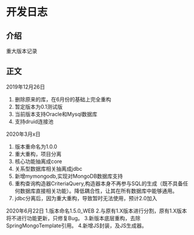 # 开发日志

## 介绍
重大版本记录

## 正文

2019年12月26日
1. 删除原来的库，在6月份的基础上完全重构
2. 暂定版本为0.1测试版
3. 当前版本支持Oracle和Mysql数据库
4. 支持druid连接池

2020年3月x日
1. 版本重命名为1.0.0
2. 重大重构，项目分离
3. 核心功能抽离成core
4. 关系型数据库相关抽离成jdbc
5. 新增mymongodb,实现对MongoDB数据库支持
6. 重构查询构造器CriteriaQuery,构造器本身不再参与SQL的生成（既不具备任何数据库直接相关功能）。降低耦合性，让其在所有数据库中能够通用。
7. jdbc分离后，因为重大重构，导致暂时无法使用，预计2.0加入

2020年6月22日
1.版本命名1.5.0_WEB
2.与原有1.X版本进行分割，原有1.X版本将不进行功能更新，只修复Bug。
3.新版本底层重构，去除SpringMongoTemplate引用。
4.新增JS封装，及JS生成器。
